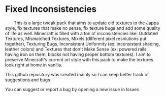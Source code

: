 # Fixed Inconsistencies
  This is a large tweak pack that aims to update old textures to the Jappa style, fix textures that make no sense, fix texture bugs and add some quality of life as well. Minecraft is filled with a ton of inconsistencies like: Outdated Textures, Mismatched Textures, Mixels (different pixel resolutions put together), Texturing Bugs, Inconsistent Uniformity (ex: inconsistent shading, leather colors) and Textures that don't Make Sense (ex: powered rails having iron on them, blocks not having proper bottom textures). I aim to preserve Minecraft's current art style with this pack to make the textures look right at home in vanilla.
  
This github repository was created mainly so I can keep better track of suggestions and bugs

You can suggest or report a bug by opening a new issue in Issues
